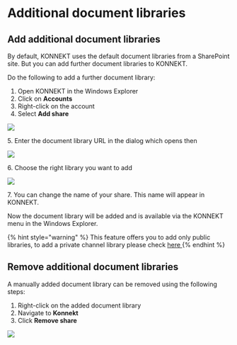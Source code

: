 # Additional document libraries

## Add additional document libraries

By default, KONNEKT uses the default document libraries from a SharePoint site. But you can add further document libraries to KONNEKT.

Do the following to add a further document library:

1. Open KONNEKT in the Windows Explorer
2. Click on **Accounts**
3. Right-click on the account
4. Select **Add share**

![](../../.gitbook/assets/add-share-menu.png)

5\. Enter the document library URL in the dialog which opens then

![](<../../.gitbook/assets/2021-05-28 10\_04\_26-Windows Sandbox.png>)

6\. Choose the right library you want to add

![](<../../.gitbook/assets/2021-05-28 10\_06\_12-Windows Sandbox.png>)

7\. You can change the name of your share. This name will appear in KONNEKT.

Now the document library will be added and is available via the KONNEKT menu in the Windows Explorer.

{% hint style="warning" %}
This feature offers you to add only public libraries, to add a private channel library please check [here ](auto-mapping.md#example-2-add-teams-private-channels-automatically-to-konnekt-explorer-window)
{% endhint %}

## Remove additional document libraries

A manually added document library can be removed using the following steps:

1. Right-click on the added document library
2. Navigate to **Konnekt**
3. Click **Remove share**

![](<../../.gitbook/assets/2022-08-02 16\_13\_44-Window.png>)
